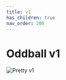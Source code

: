 ```yaml
---
title: v1
has_children: true
nav_order: 200
---
```


# Oddball v1

![Pretty v1]({{site.baseurl}}/assets/images/gallery-v1-small-5.jpg)